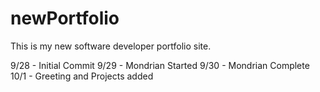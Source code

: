 # newPortfolio

This is my new software developer portfolio site.

9/28 - Initial Commit
9/29 - Mondrian Started
9/30 - Mondrian Complete
10/1 - Greeting and Projects added